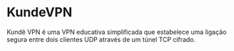 # KundeVPN
Kundê VPN é uma VPN educativa simplificada que estabelece uma ligação segura entre dois clientes UDP através de um túnel TCP cifrado.
